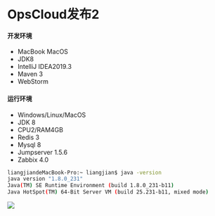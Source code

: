 # OpsCloud发布2

#### 开发环境

* MacBook MacOS
* JDK8
* IntelliJ IDEA2019.3
* Maven 3
* WebStorm

#### 运行环境

* Windows/Linux/MacOS
* JDK 8
* CPU2/RAM4GB
* Redis 3
* Mysql 8
* Jumpserver 1.5.6
* Zabbix 4.0

```bash
liangjiandeMacBook-Pro:~ liangjian$ java -version
java version "1.8.0_231"
Java(TM) SE Runtime Environment (build 1.8.0_231-b11)
Java HotSpot(TM) 64-Bit Server VM (build 25.231-b11, mixed mode)
```



![](https://opscloud-store.oss-cn-hangzhou.aliyuncs.com/github/gif/oc-webxterm-2.gif)

